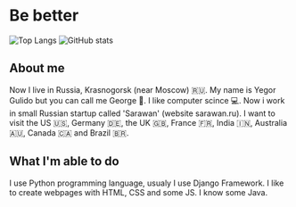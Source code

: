 # Be better
![Top Langs](https://github-readme-stats.vercel.app/api/top-langs/?username=Egor-oop&theme=tokyonight)
![GitHub stats](https://github-readme-stats.vercel.app/api?username=Egor-oop&show_icons=true&theme=tokyonight)

## About me
Now I live in Russia, Krasnogorsk (near Moscow) 🇷🇺. My name is Yegor Gulido but you can call me George 🙌. I like computer scince 💻. Now i work in small Russian startup called 'Sarawan' (website sarawan.ru). I want to visit the US 🇺🇸, Germany 🇩🇪, the UK 🇬🇧, France 🇫🇷, India 🇮🇳, Australia 🇦🇺, Canada 🇨🇦 and Brazil 🇧🇷.

## What I'm able to do
I use Python programming language, usualy I use Django Framework. I like to create webpages with HTML, CSS and some JS. I know some Java.
<!---
Egor-oop/Egor-oop is a ✨ special ✨ repository because its `README.md` (this file) appears on your GitHub profile.
You can click the Preview link to take a look at your changes.
--->
